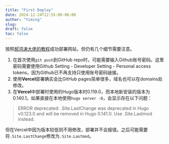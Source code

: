 ```yaml
---
title: "First Deploy"
date: 2024-12-24T12:55:00-06:00
author: "Yiming"
slug:
draft: false
toc: false
---
```



按照[郝鸿涛大佬的教程](https://hongtaoh.com/cn/2024/03/22/personal-website-tutorial/)成功部署网站，但仍有几个细节需要注意。

1. 在首次使用`git push`到GitHub repo时，可能需要输入Github账号密码。这里密码需要使用Github Setting - Developer Setting - Personal access tokens，因为Github已不再支持只使用账号密码链接。
2. 使用**Vercel**部署确实会比GitHub pages简单很多，域名也可以在domains处修改。
3. 在**Vercel**中部署时使用的Hugo版本时0.119.0，而本地新安装的版本为0.140.1。如果直接在本地使用`hugo server -D`，会显示存在以下问题：

> ERROR deprecated: .Site.LastChange was deprecated in Hugo v0.123.0 and will be removed in Hugo 0.141.0. Use .Site.Lastmod instead.

但在Vercel中因为版本较低则不用修改，部署并不会报错。之后可能需要将`.Site.LastChange`修改为`.Site.Lastmod`。
